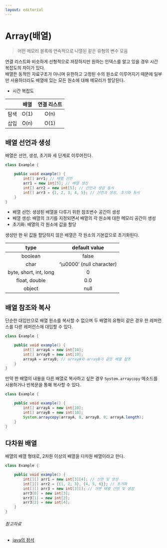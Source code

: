 ```yaml
---
layout: editorial
---
```


# Array(배열)

> 어떤 메모리 블록에 연속적으로 나열된 같은 유형의 변수 모음

연결 리스트와 비슷하게 선형적으로 저장하지만 원하는 인덱스를 알고 있을 경우 시간 복잡도의 차이가 있다.  
배열은 동적인 자료구조가 아니며 유한하고 고정된 수의 원소로 이루어지기 때문에 일부만 사용하더라도 배열에 있는 모든 원소에 대해 메모리가 할당된다.

- 시간 복잡도

|    |  배열  | 연결 리스트 |
|:--:|:----:|:------:|
| 탐색 | O(1) |  O(n)  |
| 삽입 | O(n) |  O(1)  |

## 배열 선언과 생성

배열은 선언, 생성, 초기화 세 단계로 이루어진다.

```java
class Example {

    public void example() {
        int[] arr1; // 배열 선언
        arr1 = new int[5]; // 배열 생성
        int[] arr2 = new int[5]; // 선언과 생성 동시
        int[] arr3 = {1, 2, 3, 4, 5}; // 선언과 생성, 초기화 동시
    }
}
```

- 배열 선언: 생성된 배열을 다루기 위한 참조변수 공간이 생성
- 배열 생성: 배열의 크기를 지정되면서 배열의 각 원소에 대한 메모리 공간이 생성
- 초기화: 배열의 각 원소에 값을 할당

생성만 한 뒤 값을 할당하지 않은 배열은 각 원소의 기본값으로 초기화된다.

|          type          |       default value       |
|:----------------------:|:-------------------------:|
|        boolean         |           false           |
|          char          | ‘\u0000’ (null character) |
| byte, short, int, long |             0             |
|     float, double      |            0.0            |
|         object         |           null            |

## 배열 참조와 복사

단순한 대입만으로 배열 원소를 복사할 수 없으며 두 배열의 유형이 같은 경우 한 레퍼런스를 다른 레퍼런스에 대입할 수 있다.

```java
class Example {

    public void example() {
        int[] arrayA = new int[10];
        int[] arrayB = new int[10];
        arrayA = arrayB; // arrayA와 arrayB가 같은 배열 참조
    }
}
```

만약 한 배열의 내용을 다른 배열로 복사하고 싶은 경우 `System.arraycopy` 메소드를 사용하거나 반복문을 통해 복사할 수 있다.

```java
class Example {

    public void example() {
        int[] arrayA = new int[10];
        int[] arrayB = new int[10];
        System.arraycopy(arrayA, 0, arrayB, 0, arrayA.length);
    }
}
```

## 다차원 배열

배열의 배열 형태로, 2차원 이상의 배열을 다차원 배열이라고 한다.

```java
class Example {

    public void example() {
        int[][] arr1 = new int[3][4]; // 선언 및 생성
        int[][] arr2 = {{1, 2, 3}, {4, 5, 6}}; // 초기화
        int[][] arr3 = new int[3][]; // 가변 배열 선언 및 생성
        arr3[0] = new int[3];
        arr3[1] = new int[2];
        arr3[2] = new int[4];
    }
}
```

###### 참고자료

- [java의 정석](https://www.nl.go.kr/seoji/contents/S80100000000.do?schM=intgr_detail_view_isbn&page=1&pageUnit=10&schType=simple&schStr=Java의+정석&isbn=9788994492032&cipId=200741285%2C)
